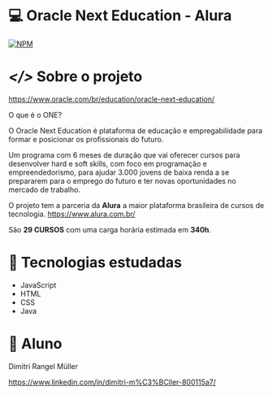 # 💻 Oracle Next Education - Alura
[![NPM](https://img.shields.io/npm/l/react)](https://github.com/DimitriMll/alura-oracle-one/blob/main/LICENSE) 

# ***</>*** Sobre o projeto

https://www.oracle.com/br/education/oracle-next-education/

O que é o ONE?

O Oracle Next Education é plataforma de educação e empregabilidade para formar e posicionar os profissionais do futuro.

Um programa com 6 meses de duração que vai oferecer cursos para desenvolver hard e soft skills, com foco em programação e empreendedorismo, para ajudar 3.000 jovens de baixa renda a se prepararem para o emprego do futuro e ter novas oportunidades no mercado de trabalho.

O projeto tem a parceria da **Alura** a maior plataforma brasileira de cursos de tecnologia. https://www.alura.com.br/

São **29 CURSOS** com uma carga horária estimada em **340h**.

# 🚀 Tecnologias estudadas

- JavaScript
- HTML 
- CSS
- Java

# 🎒 Aluno
Dimitri Rangel Müller

https://www.linkedin.com/in/dimitri-m%C3%BCller-800115a7/
